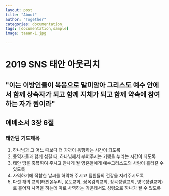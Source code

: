 ```yaml
---
layout: post
title: "About"
author: "Together"
categories: documentation
tags: [documentation,sample]
image: taean-1.jpg

---
```


# 2019 SNS 태안 아웃리치

## "이는 이방인들이 복음으로 말미암아 그리스도 예수 안에서 함께 상속자가 되고 함께 지체가 되고 함께 약속에 참여하는 자가 됨이라" 
## 에베소서 3장 6절


### 태안팀 기도제목
1. 하나님과 그 어느 때보다 더 가까이 동행하는 시간이 되도록 
2. 동역자들과 함께 섬길 때, 하나님께서 부어주시는 기쁨을 누리는 시간이 되도록
3. 태안 땅을 축복하여 주시고 만나게 될 영혼들에게 예수그리스도의 사랑이 흘러갈 수 있도록 
4. 사역하기에 적합한 날씨를 허락해 주시고 팀원들의 건강을 지켜주시도록
5. 다섯 개의 교회(태안온누리, 웅도교회, 상옥감리교회, 장곡성결교회, 영목성결교회)로 흩어져 사역을 하는데 따로 사역하는 가운데서도 성령으로 하나가 될 수 있도록
